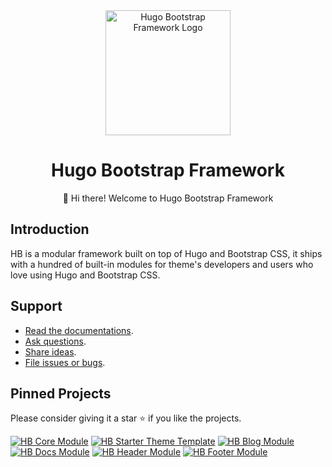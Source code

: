 <div align="center">
  <img src="https://avatars.githubusercontent.com/u/127904984?s=200" alt="Hugo Bootstrap Framework Logo" width="200" height="200">
  <h1>Hugo Bootstrap Framework</h1>
  <p>👏 Hi there! Welcome to Hugo Bootstrap Framework</p>
</div>

## Introduction

HB is a modular framework built on top of Hugo and Bootstrap CSS, it ships with a hundred of built-in modules for theme's developers and users who love using Hugo and Bootstrap CSS.

## Support

- [Read the documentations](https://hbstack.dev/).
- [Ask questions](https://github.com/orgs/hbstack/discussions/new?category=q-a).
- [Share ideas](https://github.com/orgs/hbstack/discussions/new?category=ideas).
- [File issues or bugs](https://github.com/orgs/hbstack/discussions/new?category=issues-and-bugs).

## Pinned Projects

Please consider giving it a star ⭐ if you like the projects.

[![HB Core Module](https://github-readme-stats.vercel.app/api/pin/?username=hbstack&repo=hb)](https://github.com/hbstack/hb)
[![HB Starter Theme Template](https://github-readme-stats.vercel.app/api/pin/?username=hbstack&repo=theme)](https://github.com/hbstack/theme)
[![HB Blog Module](https://github-readme-stats.vercel.app/api/pin/?username=hbstack&repo=blog)](https://github.com/hbstack/blog)
[![HB Docs Module](https://github-readme-stats.vercel.app/api/pin/?username=hbstack&repo=docs)](https://github.com/hbstack/docs)
[![HB Header Module](https://github-readme-stats.vercel.app/api/pin/?username=hbstack&repo=header)](https://github.com/hbstack/header)
[![HB Footer Module](https://github-readme-stats.vercel.app/api/pin/?username=hbstack&repo=footer)](https://github.com/hbstack/footer)
